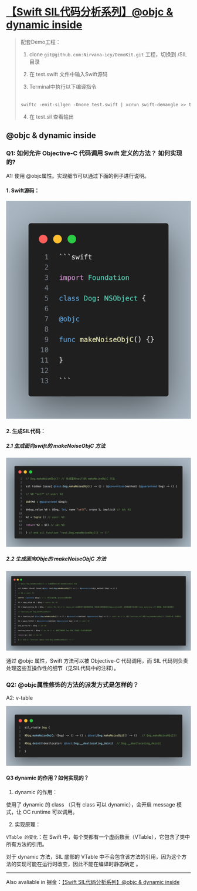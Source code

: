 # [【Swift SIL代码分析系列】@objc & dynamic inside](https://juejin.cn/post/7428393187725033512)

> 配套Demo工程：
> 
> 1. clone `git@github.com:Nirvana-icy/DemoKit.git` 工程，切换到 /SIL 目录
> 
> 2. 在 test.swift 文件中输入Swift源码
> 
> 3. Terminal中执行以下编译指令
> 
> 
> ```swift
> 
> swiftc -emit-silgen -Onone test.swift | xcrun swift-demangle >> test.sil
> 
> ```
> 
> 4. 在 test.sil 查看输出


## @objc & dynamic inside

### Q1: 如何允许 Objective-C 代码调用 Swift 定义的方法？ 如何实现的?


A1: 使用 @objc属性。实现细节可以通过下面的例子进行说明。


#### 1. Swift源码：

![alt text](image-3.png)

#### 2. 生成SIL代码：

##### 2.1 生成面向swift的 makeNoiseObjC 方法

![func generated for swift](image-1.png)

##### 2.2 生成面向Objc的 makeNoiseObjC 方法

![func generated for objc](image.png)
  
通过 @objc 属性，Swift 方法可以被 Objective-C 代码调用，而 SIL 代码则负责处理这些互操作性的细节（见SIL代码中的注释）。

  


### Q2: @objc属性修饰的方法的派发方式是怎样的？


A2: v-table

![alt text](image-2.png)


#### Q3 dynamic 的作用？如何实现的？


1. dynamic 的作用：

使用了 dynamic 的 class （只有 class 可以 dynamic），会开启 message 模式，让 OC runtime 可以调用。

2. 实现原理：

`VTable 的变化`：在 Swift 中，每个类都有一个虚函数表（VTable），它包含了类中所有方法的引用。

对于 dynamic 方法，SIL 底部的 VTable 中不会包含该方法的引用，因为这个方法的实现可能在运行时改变，因此不能在编译时静态确定 。

---
Also avaliable in 掘金：[【Swift SIL代码分析系列】@objc & dynamic inside](https://juejin.cn/post/7428393187725033512)
